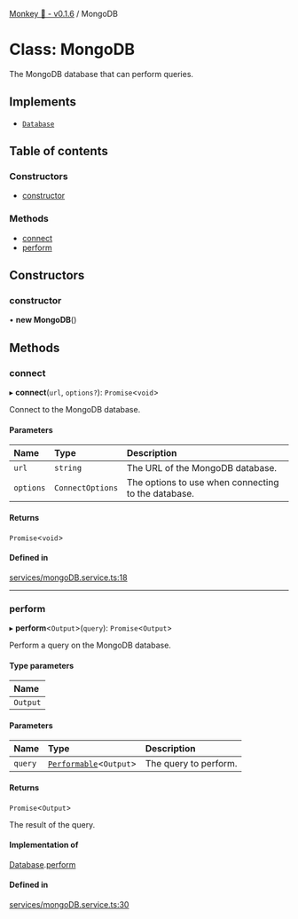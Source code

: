 [Monkey 🐒 - v0.1.6](../README.md) / MongoDB

# Class: MongoDB

The MongoDB database that can perform queries.

## Implements

- [`Database`](../interfaces/Database.md)

## Table of contents

### Constructors

- [constructor](MongoDB.md#constructor)

### Methods

- [connect](MongoDB.md#connect)
- [perform](MongoDB.md#perform)

## Constructors

### constructor

• **new MongoDB**()

## Methods

### connect

▸ **connect**(`url`, `options?`): `Promise`<`void`\>

Connect to the MongoDB database.

#### Parameters

| Name | Type | Description |
| :------ | :------ | :------ |
| `url` | `string` | The URL of the MongoDB database. |
| `options` | `ConnectOptions` | The options to use when connecting to the database. |

#### Returns

`Promise`<`void`\>

#### Defined in

[services/mongoDB.service.ts:18](https://github.com/bpisano/monkey/blob/0796f43/src/services/mongoDB.service.ts#L18)

___

### perform

▸ **perform**<`Output`\>(`query`): `Promise`<`Output`\>

Perform a query on the MongoDB database.

#### Type parameters

| Name |
| :------ |
| `Output` |

#### Parameters

| Name | Type | Description |
| :------ | :------ | :------ |
| `query` | [`Performable`](../interfaces/Performable.md)<`Output`\> | The query to perform. |

#### Returns

`Promise`<`Output`\>

The result of the query.

#### Implementation of

[Database](../interfaces/Database.md).[perform](../interfaces/Database.md#perform)

#### Defined in

[services/mongoDB.service.ts:30](https://github.com/bpisano/monkey/blob/0796f43/src/services/mongoDB.service.ts#L30)
